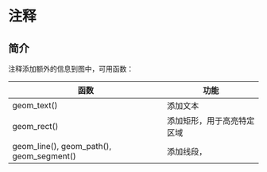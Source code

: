 # 注释

## 简介

注释添加额外的信息到图中，可用函数：

|函数|功能|
|---|---|
|geom_text()|添加文本|
|geom_rect()|添加矩形，用于高亮特定区域|
|geom_line(), geom_path(), geom_segment()|添加线段，